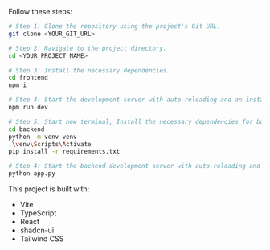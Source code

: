 Follow these steps:

```sh
# Step 1: Clone the repository using the project's Git URL.
git clone <YOUR_GIT_URL>

# Step 2: Navigate to the project directory.
cd <YOUR_PROJECT_NAME>

# Step 3: Install the necessary dependencies.
cd frontend
npm i

# Step 4: Start the development server with auto-reloading and an instant preview.
npm run dev

# Step 5: Start new terminal, Install the necessary dependencies for backend.
cd backend
python -m venv venv
.\venv\Scripts\Activate
pip install -r requirements.txt

# Step 4: Start the backend development server with auto-reloading and an instant preview.
python app.py

```

This project is built with:

- Vite
- TypeScript
- React
- shadcn-ui
- Tailwind CSS

```

```
